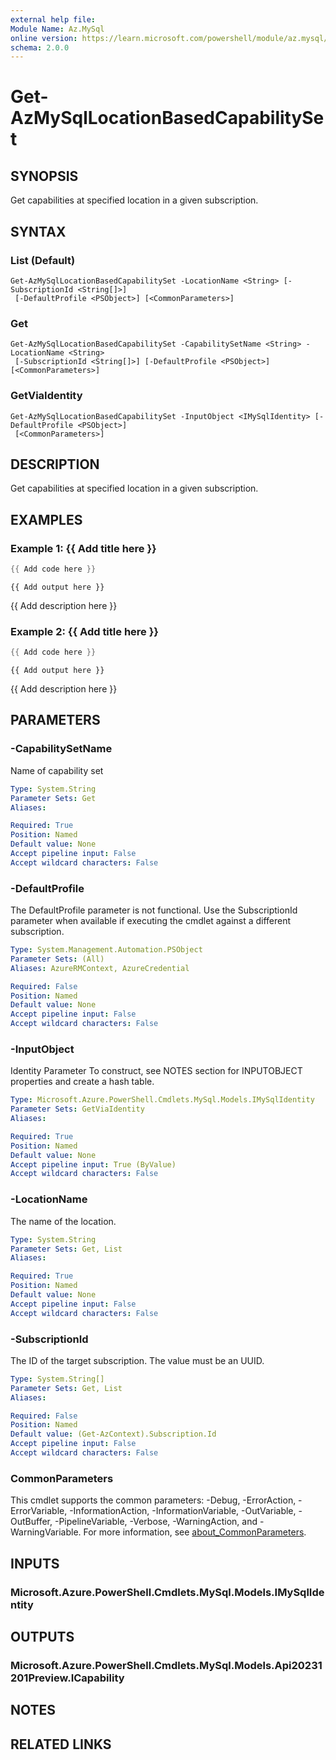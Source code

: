 ```yaml
---
external help file:
Module Name: Az.MySql
online version: https://learn.microsoft.com/powershell/module/az.mysql/get-azmysqllocationbasedcapabilityset
schema: 2.0.0
---
```


# Get-AzMySqlLocationBasedCapabilitySet

## SYNOPSIS
Get capabilities at specified location in a given subscription.

## SYNTAX

### List (Default)
```
Get-AzMySqlLocationBasedCapabilitySet -LocationName <String> [-SubscriptionId <String[]>]
 [-DefaultProfile <PSObject>] [<CommonParameters>]
```

### Get
```
Get-AzMySqlLocationBasedCapabilitySet -CapabilitySetName <String> -LocationName <String>
 [-SubscriptionId <String[]>] [-DefaultProfile <PSObject>] [<CommonParameters>]
```

### GetViaIdentity
```
Get-AzMySqlLocationBasedCapabilitySet -InputObject <IMySqlIdentity> [-DefaultProfile <PSObject>]
 [<CommonParameters>]
```

## DESCRIPTION
Get capabilities at specified location in a given subscription.

## EXAMPLES

### Example 1: {{ Add title here }}
```powershell
{{ Add code here }}
```

```output
{{ Add output here }}
```

{{ Add description here }}

### Example 2: {{ Add title here }}
```powershell
{{ Add code here }}
```

```output
{{ Add output here }}
```

{{ Add description here }}

## PARAMETERS

### -CapabilitySetName
Name of capability set

```yaml
Type: System.String
Parameter Sets: Get
Aliases:

Required: True
Position: Named
Default value: None
Accept pipeline input: False
Accept wildcard characters: False
```

### -DefaultProfile
The DefaultProfile parameter is not functional.
Use the SubscriptionId parameter when available if executing the cmdlet against a different subscription.

```yaml
Type: System.Management.Automation.PSObject
Parameter Sets: (All)
Aliases: AzureRMContext, AzureCredential

Required: False
Position: Named
Default value: None
Accept pipeline input: False
Accept wildcard characters: False
```

### -InputObject
Identity Parameter
To construct, see NOTES section for INPUTOBJECT properties and create a hash table.

```yaml
Type: Microsoft.Azure.PowerShell.Cmdlets.MySql.Models.IMySqlIdentity
Parameter Sets: GetViaIdentity
Aliases:

Required: True
Position: Named
Default value: None
Accept pipeline input: True (ByValue)
Accept wildcard characters: False
```

### -LocationName
The name of the location.

```yaml
Type: System.String
Parameter Sets: Get, List
Aliases:

Required: True
Position: Named
Default value: None
Accept pipeline input: False
Accept wildcard characters: False
```

### -SubscriptionId
The ID of the target subscription.
The value must be an UUID.

```yaml
Type: System.String[]
Parameter Sets: Get, List
Aliases:

Required: False
Position: Named
Default value: (Get-AzContext).Subscription.Id
Accept pipeline input: False
Accept wildcard characters: False
```

### CommonParameters
This cmdlet supports the common parameters: -Debug, -ErrorAction, -ErrorVariable, -InformationAction, -InformationVariable, -OutVariable, -OutBuffer, -PipelineVariable, -Verbose, -WarningAction, and -WarningVariable. For more information, see [about_CommonParameters](http://go.microsoft.com/fwlink/?LinkID=113216).

## INPUTS

### Microsoft.Azure.PowerShell.Cmdlets.MySql.Models.IMySqlIdentity

## OUTPUTS

### Microsoft.Azure.PowerShell.Cmdlets.MySql.Models.Api20231201Preview.ICapability

## NOTES

## RELATED LINKS

